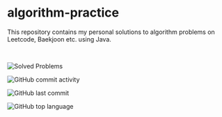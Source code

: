 # algorithm-practice

This repository contains my personal solutions to algorithm problems on Leetcode, Baekjoon etc. using Java.

<br>

![Solved Problems](https://img.shields.io/badge/Total_Problems-0-yellow)

![GitHub commit activity](https://img.shields.io/github/commit-activity/mawakeb/algorithm-practice)

![GitHub last commit](https://img.shields.io/github/last-commit/mawakeb/algorithm-practice?color=blue)

![GitHub top language](https://img.shields.io/github/languages/top/mawakeb/algorithm-practice?color=brightgreen&logo=Java)



